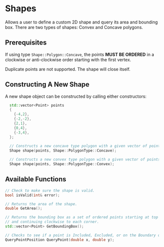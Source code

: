 # Shapes
Allows a user to define a custom 2D shape and query its area and bounding box. There are two types of shapes: Convex and Concave polygons.

## Prerequisites
If using type `Shape::Polygon::Concave`, the points **MUST BE ORDERED** in a clockwise or anti-clockwise order starting with the first vertex.

Duplicate points are not supported. The shape will close itself.

## Constructing A New Shape
A new shape object can be constructed by calling either constructors:
```.cpp
  std::vector<Point> points
  {
    {-4,2},
    {-2,-2},
    {2,1},
    {0,4},
    {-3,4},
  };
  
  // Constructs a new concave type polygon with a given vector of points
  Shape shape(points, Shape::PolygonType::Concave);

  // Constructs a new convex type polygon with a given vector of points.
  Shape shape(points, Shape::PolygonType::Convex);
```

## Available Functions
```.cpp
// Check to make sure the shape is valid.
bool isValid(int& error);

// Returns the area of the shape.
double GetArea();

// Returns the bounding box as a set of ordered points starting at top left of box
// and continuing clockwise to each corner.
std::vector<Point> GetBoundingBox();

// Checks to see if a point is Included, Excluded, or on the Boundary of the bounding box.
QueryPointPosition QueryPoint(double x, double y);
```
